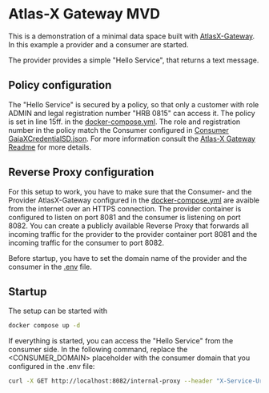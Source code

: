 # Atlas-X Gateway MVD

This is a demonstration of a minimal data space built with [AtlasX-Gateway](https://github.com/chainstep/atlasx-gateway/).
In this example a provider and a consumer are started.

The provider provides a simple "Hello Service", that returns a text message.

## Policy configuration

The "Hello Service" is secured by a policy, so that only a customer with role ADMIN and legal registration number "HRB 0815" can access it.
The policy is set in line 15ff. in the [docker-compose.yml](docker-compose.yml).
The role and registration number in the policy match the Consumer configured in [Consumer GaiaXCredentialSD.json](consumer\vc-templates\GaiaxCredentialSD.json).
For more information consult the [Atlas-X Gateway Readme](https://github.com/chainstep/atlasx-gateway/blob/main/README.md) for more details.

## Reverse Proxy configuration

For this setup to work, you have to make sure that the Consumer- and the Provider AtlasX-Gateway configured in the [docker-compose.yml](docker-compose.yml)
are avaible from the internet over an HTTPS connection.
The provider container is configured to listen on port 8081 and the consumer is listening on port 8082.
You can create a publicly available Reverse Proxy that forwards all incoming traffic for the provider to the provider container port 8081
and the incoming traffic for the consumer to port 8082.

Before startup, you have to set the domain name of the provider and the consumer in the [.env](.env) file.

## Startup

The setup can be started with

```sh
docker compose up -d
```

If everything is started, you can access the "Hello Service" from the consumer side.
In the following command, replace the <CONSUMER_DOMAIN> placeholder with the consumer domain that you configured in the .env file:

```sh
curl -X GET http://localhost:8082/internal-proxy --header "X-Service-Url: https://<CONSUMER_DOMAIN>/proxy/helloservice" --header "X-Api-Key: 1234567890"
```

